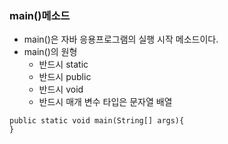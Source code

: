 ### main()메소드
- main()은 자바 응용프로그램의 실행 시작 메소드이다.
- main()의 원형
  - 반드시 static
  - 반드시 public
  - 반드시 void
  - 반드시 매개 변수 타입은 문자열 배열
```
public static void main(String[] args){
}
```
